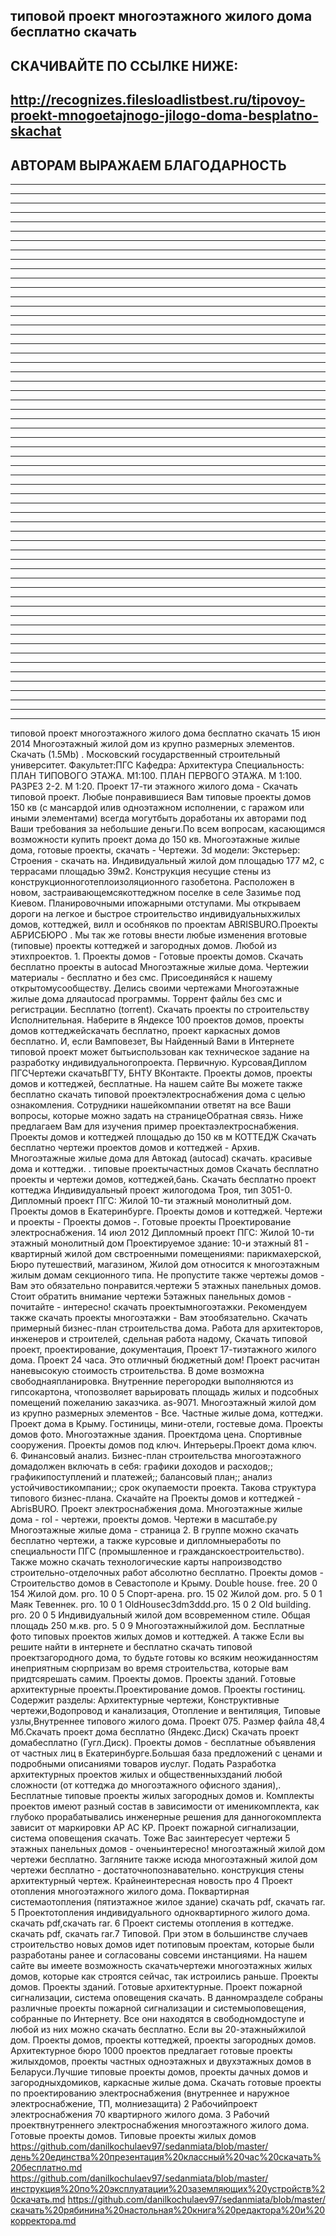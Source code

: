 типовой проект многоэтажного жилого дома бесплатно скачать
--------------------------------------------------
СКАЧИВАЙТЕ ПО ССЫЛКЕ НИЖЕ:
--------------------------------------------------
http://recognizes.filesloadlistbest.ru/tipovoy-proekt-mnogoetajnogo-jilogo-doma-besplatno-skachat
--------------------------------------------------
АВТОРАМ ВЫРАЖАЕМ БЛАГОДАРНОСТЬ
--------------------------------------------------
--------------------------------------------------
--------------------------------------------------
--------------------------------------------------
--------------------------------------------------
--------------------------------------------------
--------------------------------------------------
--------------------------------------------------
--------------------------------------------------
--------------------------------------------------
--------------------------------------------------
--------------------------------------------------
--------------------------------------------------
--------------------------------------------------
--------------------------------------------------
--------------------------------------------------
--------------------------------------------------
--------------------------------------------------
--------------------------------------------------
--------------------------------------------------
--------------------------------------------------
--------------------------------------------------
--------------------------------------------------
--------------------------------------------------
--------------------------------------------------
--------------------------------------------------
--------------------------------------------------
--------------------------------------------------
--------------------------------------------------
--------------------------------------------------
--------------------------------------------------
--------------------------------------------------
--------------------------------------------------
--------------------------------------------------
--------------------------------------------------
--------------------------------------------------
--------------------------------------------------
--------------------------------------------------
--------------------------------------------------
--------------------------------------------------
--------------------------------------------------
--------------------------------------------------
--------------------------------------------------
--------------------------------------------------
--------------------------------------------------
--------------------------------------------------
--------------------------------------------------
--------------------------------------------------
--------------------------------------------------
--------------------------------------------------
--------------------------------------------------
--------------------------------------------------
--------------------------------------------------
--------------------------------------------------
--------------------------------------------------
--------------------------------------------------
--------------------------------------------------
--------------------------------------------------
--------------------------------------------------
типовой проект многоэтажного жилого дома бесплатно скачать 15 июн 2014  Многоэтажный жилой дом из крупно размерных элементов.   Скачать (1.5Mb) . Московский государственный строительный университет. Факультет:ПГС Кафедра: Архитектура Специальность:  ПЛАН ТИПОВОГО ЭТАЖА. М1:100. ПЛАН ПЕРВОГО ЭТАЖА. М 1:100. РАЗРЕЗ 2-2. М 1:20. Проект 17-ти этажного жилого дома - Скачать типовой проект. Любые понравившиеся Вам типовые проекты домов 150 кв (с мансардой илив одноэтажном исполнении, с гаражом или иными элементами) всегда могутбыть доработаны их авторами под Ваши требования за небольшие деньги.По всем вопросам, касающимся возможности купить проект дома до 150 кв. Многоэтажные жилые дома, готовые проекты, скачать - Чертежи. 3d модели: Экстерьер: Строения - скачать на. Индивидуальный жилой дом площадью 177 м2, с террасами площадью 39м2. Конструкция  несущие стены из конструкционноготеплоизоляционного газобетона. Расположен в новом, застраивающемсякоттеджном поселке в селе Зазимье под Киевом. Планировочными ипожарными отступами. Мы открываем дороги на легкое и быстрое строительство индивидуальныхжилых домов, коттеджей, вилл и особняков по проектам ABRISBURO.Проекты АБРИСБЮРО . Мы так же готовы внести любые изменения вготовые (типовые) проекты коттеджей и загородных домов. Любой из этихпроектов. 1. Проекты домов - Готовые проекты домов. Скачать бесплатно проекты в autocad Многоэтажные жилые дома. Чертежии материалы - бесплатно и без смс. Присоединяйся к нашему открытомусообществу. Делись своими чертежами Многоэтажные жилые дома дляautocad программы. Торрент файлы без смс и регистрации. Бесплатно (torrent). Скачать проекты по строительству  Исполнительная. Наберите в Яндексе 100 проектов домов, проекты домов коттеджейскачать бесплатно, проект каркасных домов бесплатно. И, если Вамповезет, Вы  Найденный Вами в Интернете типовой проект может бытьиспользован как техническое задание на разработку индивидуальногопроекта. Первичную. КурсоваяДиплом ПГСЧертежи скачатьВГТУ, БНТУ  ВКонтакте. Проекты домов, проекты домов и коттеджей, бесплатные. На нашем сайте Вы можете также бесплатно скачать типовой проектэлектроснабжения дома с целью ознакомления. Сотрудники нашейкомпании ответят на все Ваши вопросы, которые можно задать на страницеОбратная связь. Ниже предлагаем Вам для изучения пример проектаэлектроснабжения. Проекты домов и коттеджей площадью до 150 кв м  КОТТЕДЖ
Скачать бесплатно чертежи проектов домов и коттеджей - Архив. Многоэтажные жилые дома для Автокад (autocad) скачать. красивые дома и коттеджи. . типовые проектычастных домов  Скачать бесплатно проекты и чертежи домов, коттеджей,бань. Скачать бесплатно проект коттеджа Индивидуальный проект жилогодома Троя, тип 3051-0. Дипломный проект ПГС: Жилой 10-ти этажный монолитный дом. Проекты домов в Екатеринбурге. Проекты домов и коттеджей. Чертежи и проекты - Проекты домов -. Готовые проекты  Проектирование электроснабжения. 14 июл 2012  Дипломный проект ПГС: Жилой 10-ти этажный монолитный дом Проектируемое здание: 10-и этажный 81 - квартирный жилой дом свстроенными помещениями: парикмахерской, Бюро путешествий, магазином,  Жилой дом относится к многоэтажным жилым домам секционного типа. Не пропустите также чертежы домов - Вам это обязательно понравится.чертежи 5 этажных панельных домов. Стоит обратить внимание чертежи 5этажных панельных домов - почитайте - интересно! скачать проектымногоэтажки. Рекомендуем также скачать проекты многоэтажки - Вам этообязательно. Скачать примерный бизнес-план строительства дома. Работа для архитекторов, инженеров и строителей, сдельная работа надому, Скачать типовой проект, проектирование, документация, Проект 17-тиэтажного жилого дома. Проект 24 часа. Это отличный бюджетный дом! Проект расчитан наневысокую стоимость строительства. В доме возможна свободнаяпланировка. Внутренние перегородки выполняются из гипсокартона, чтопозволяет варьировать площадь жилых и подсобных помещений пожеланию заказчика. as-9071. Многоэтажный жилой дом из крупно размерных элементов - Все. Частные жилые дома, коттеджи. Проект дома в Крыму. Гостиницы, мини-отели, гостевые дома. Проекты домов фото. Многоэтажные здания. Проектдома цена. Спортивные сооружения. Проекты домов под ключ. Интерьеры.Проект дома ключ. 6. Финансовый анализ. Бизнес-план строительства многоэтажного домадолжен включать в себя:  графики доходов и расходов;;  графикипоступлений и платежей;;  балансовый план;;  анализ устойчивостикомпании;;  срок окупаемости проекта. Такова структура типового бизнес-плана. Скачайте на
Проекты домов и коттеджей - AbrisBURO. Проект электроснабжения дома. Многоэтажные жилые дома - roI - чертежи, проекты домов. Чертежи в масштабе.ру  Многоэтажные жилые дома - страница 2. В группе можно скачать бесплатно чертежи, а также курсовые и дипломныеработы по специальности ПГС (промышленное и гражданскоестроительство). Также можно скачать технологические карты напроизводство строительно-отделочных работ абсолютно бесплатно. Проекты домов - Строительство домов в Севастополе и Крыму. Double house. free. 20 0 154  Жилой дом. pro. 10 0 5  Спорт-арена. pro. 15 02  Жилой дом. pro. 5 0 1  Маяк Тевеннек. pro. 10 0 1  OldHousec3dm3ddd.pro. 15 0 2  Old building. pro. 20 0 5  Индивидуальный жилой дом всовременном стиле. Общая площадь 250 м.кв. pro. 5 0 9  Многоэтажныйжилой дом. Бесплатные фото типовых проектов жилых домов и коттеджей. А также Если вы решите найти в интернете и бесплатно скачать типовой проектзагородного дома, то будьте готовы ко всяким неожиданностям инеприятным сюрпризам во время строительства, которые вам придтсярешать самим. Проекты домов. Проекты зданий. Готовые архитектурные проекты.Проектирование домов. Проекты гостиниц. Содержит разделы: Архитектурные чертежи, Конструктивные чертежи,Водопровод и канализация, Отопление и вентиляция, Типовые узлы,Внутреннее  типового жилого дома. Проект 075. Размер файла 48,4 Мб.Скачать проект дома бесплатно (Яндекс.Диск)  Скачать проект домабесплатно (Гугл.Диск). Проекты домов - бесплатные объявления от частных лиц в Екатеринбурге.Большая база предложений с ценами и подробными описаниями товаров иуслуг. Подать  Разработка архитектурных проектов жилых и общественныхзданий любой сложности (от коттеджа до многоэтажного офисного здания),. Бесплатные типовые проекты жилых загородных домов и. Комплекты проектов имеют разный состав в зависимости от именикомплекта, как глубоко прорабатывались инженерные решения для данногокомплекта зависит от маркировки АР АС КР. Проект пожарной сигнализации, система оповещения скачать. Тоже Вас заинтересует чертежи 5 этажных панельных домов - оченьинтересно! многоэтажный жилой дом чертежи бесплатно. Загляните также исюда многоэтажный жилой дом чертежи бесплатно - достаточнопознавательно. конструкция стены архитектурный чертеж. Крайнеинтересная новость про
4 Проект отопления многоэтажного жилого дома. Поквартирная системаотопления (пятиэтажное жилое здание) скачать pdf, скачать rar. 5 Проектотопления индивидуального одноквартирного жилого дома. скачать pdf,скачать rar. 6 Проект системы отопления в коттедже. скачать pdf, скачать rar.7 Типовой. При этом в большинстве случаев строительство новых домов идет потиповым проектам, которые были разработаны ранее и согласованы совсеми инстанциями. На нашем сайте вы имеете возможность скачатьчертежи многоэтажных жилых домов, которые как строятся сейчас, так истроились раньше. Проекты домов. Проекты зданий. Готовые архитектурные. Проект пожарной сигнализации, система оповещения скачать.  В данномразделе собраны различные проекты пожарной сигнализации и системыоповещения, собранные по Интернету. Все они находятся в свободномдоступе и любой из них можно скачать бесплатно. Если вы  20-этажныйжилой дом. Проекты домов, проекты коттеджей, проекты загородных домов. Архитектурное бюро 1000 проектов предлагает готовые проекты жилыхдомов, проекты частных одноэтажных и двухэтажных домов в Беларуси.Лучшие типовые проекты домов, проекты дачных домов и загородныхдомиков, каркасные жилые дома. Скачать готовые проекты по проектированию электроснабжения (внутреннее и наружное электроснабжение, ТП, молниезащита)  2 Рабочийпроект электроснабжения 70  квартирного жилого дома. 3 Рабочий проектвнутреннего электроснабжения многоэтажного жилого дома. Готовые проекты домов. Типовые проекты жилых домов
https://github.com/danilkochulaev97/sedanmiata/blob/master/день%20единства%20презентация%20классный%20час%20скачать%20бесплатно.md
https://github.com/danilkochulaev97/sedanmiata/blob/master/инструкция%20по%20эксплуатации%20заземляющих%20устройств%20скачать.md
https://github.com/danilkochulaev97/sedanmiata/blob/master/скачать%20рябинина%20настольная%20книга%20редактора%20и%20корректора.md